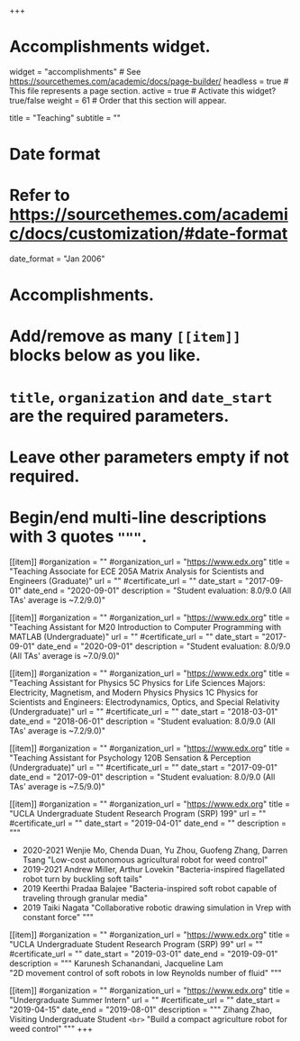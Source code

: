 +++

# Accomplishments widget.

widget = "accomplishments"  # See https://sourcethemes.com/academic/docs/page-builder/
headless = true  # This file represents a page section.
active = true  # Activate this widget? true/false
weight = 61  # Order that this section will appear.

title = "Teaching"
subtitle = ""

# Date format

# Refer to https://sourcethemes.com/academic/docs/customization/#date-format

date_format = "Jan 2006"

# Accomplishments.

# Add/remove as many `[[item]]` blocks below as you like.

# `title`, `organization` and `date_start` are the required parameters.

# Leave other parameters empty if not required.

# Begin/end multi-line descriptions with 3 quotes `"""`.

[[item]]
#organization = ""
#organization_url = "https://www.edx.org"
title = "Teaching Associate for ECE 205A Matrix Analysis for Scientists and Engineers (Graduate)"
url = ""
#certificate_url = ""
date_start = "2017-09-01"
date_end = "2020-09-01"
description = "Student evaluation: 8.0/9.0 (All TAs' average is ~7.2/9.0)"

[[item]]
#organization = ""
#organization_url = "https://www.edx.org"
title = "Teaching Assistant for M20 Introduction to Computer Programming with MATLAB (Undergraduate)"
url = ""
#certificate_url = ""
date_start = "2017-09-01"
date_end = "2020-09-01"
description = "Student evaluation: 8.0/9.0 (All TAs' average is ~7.0/9.0)"

[[item]]
#organization = ""
#organization_url = "https://www.edx.org"
title = "Teaching Assistant for Physics 5C Physics for Life Sciences Majors: Electricity, Magnetism, and Modern Physics Physics 1C Physics for Scientists and Engineers: Electrodynamics, Optics, and Special Relativity (Undergraduate)"
url = ""
#certificate_url = ""
date_start = "2018-03-01"
date_end = "2018-06-01"
description = "Student evaluation: 8.0/9.0 (All TAs' average is ~7.2/9.0)"

[[item]]
#organization = ""
#organization_url = "https://www.edx.org"
title = "Teaching Assistant for Psychology 120B Sensation & Perception (Undergraduate)"
url = ""
#certificate_url = ""
date_start = "2017-09-01"
date_end = "2017-09-01"
description = "Student evaluation: 8.0/9.0 (All TAs' average is ~7.5/9.0)"

[[item]]
#organization = ""
#organization_url = "https://www.edx.org"
title = "UCLA Undergraduate Student Research Program (SRP) 199"
url = ""
#certificate_url = ""
date_start = "2019-04-01"
date_end = ""
description = """

- 2020-2021 Wenjie Mo,  Chenda Duan, Yu Zhou, Guofeng Zhang, Darren Tsang
  "Low-cost autonomous agricultural robot for weed control"
- 2019-2021 Andrew Miller, Arthur Lovekin
  "Bacteria-inspired flagellated robot turn by buckling  soft tails"
- 2019          Keerthi Pradaa Balajee  "Bacteria-inspired soft robot capable of traveling through granular media"
- 2019      	  Taiki Nagata
  "Collaborative robotic drawing simulation in Vrep with constant force"
  """

[[item]]
#organization = ""
#organization_url = "https://www.edx.org"
title = "UCLA Undergraduate Student Research Program (SRP) 99"
url = ""
#certificate_url = ""
date_start = "2019-03-01"
date_end = "2019-09-01"
description = """
Karunesh Schanandani, Jacqueline Lam  
"2D movement control of soft robots in low Reynolds number of fluid"
"""

[[item]]
#organization = ""
#organization_url = "https://www.edx.org"
title = "Undergraduate Summer Intern"
url = ""
#certificate_url = ""
date_start = "2019-04-15"
date_end = "2019-08-01"
description = """
Zihang Zhao, Visiting Undergraduate Student `<br>`
"Build a compact agriculture robot for weed control"
"""
+++
